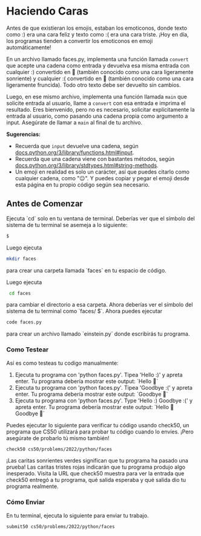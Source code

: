 # Haciendo Caras

Antes de que existieran los emojis, estaban los emoticonos, donde texto como :) era una cara feliz y texto como :( era una cara triste. ¡Hoy en día, los programas tienden a convertir los emoticonos en emoji automáticamente!

En un archivo llamado faces.py, implementa una función llamada `convert` que acepte una cadena como entrada y devuelva esa misma entrada con cualquier :) convertido en 🙂 (también conocido como una cara ligeramente sonriente) y cualquier :( convertido en 🙁 (también conocido como una cara ligeramente fruncida). Todo otro texto debe ser devuelto sin cambios.

Luego, en ese mismo archivo, implementa una función llamada `main` que solicite entrada al usuario, llame a `convert` con esa entrada e imprima el resultado. Eres bienvenido, pero no es necesario, solicitar explícitamente la entrada al usuario, como pasando una cadena propia como argumento a input. Asegúrate de llamar a `main` al final de tu archivo.

**Sugerencias:**

- Recuerda que `input` devuelve una cadena, según [docs.python.org/3/library/functions.html#input](https://docs.python.org/3/library/functions.html#input).
- Recuerda que una cadena viene con bastantes métodos, según [docs.python.org/3/library/stdtypes.html#string-methods](https://docs.python.org/3/library/stdtypes.html#string-methods).
- Un emoji en realidad es solo un carácter, así que puedes citarlo como cualquier cadena, como "😐". Y puedes copiar y pegar el emoji desde esta página en tu propio código según sea necesario.

## Antes de Comenzar

Ejecuta \`cd\` solo en tu ventana de terminal. Deberías ver que el símbolo del sistema de tu terminal se asemeja a lo siguiente:

```bash
$
```

Luego ejecuta

```bash
mkdir faces
```

para crear una carpeta llamada \`faces\` en tu espacio de código.

Luego ejecuta

```bash
 cd faces
```

para cambiar el directorio a esa carpeta. Ahora deberías ver el símbolo del sistema de tu terminal como \`faces/ $\`. Ahora puedes ejecutar

```bash
code faces.py
```

para crear un archivo llamado \`einstein.py\` donde escribirás tu programa.

### Como Testear

Así es como testeas tu codigo manualmente:

1. Ejecuta tu programa con 'python faces.py'. Tipea 'Hello :)' y apreta enter. Tu programa debería mostrar este output:
   \`Hello 🙂\`
2. Ejecuta tu programa con 'python faces.py'. Tipea 'Goodbye :(' y apreta enter. Tu programa debería mostrar este output:
   \`Goodbye 🙁\`
3. Ejecuta tu programa con 'python faces.py'. Type 'Hello :) Goodbye :(' y apreta enter. Tu programa debería mostrar este output:
   \`Hello 🙂 Goodbye 🙁\`

Puedes ejecutar lo siguiente para verificar tu código usando check50, un programa que CS50 utilizará para probar tu código cuando lo envíes. ¡Pero asegúrate de probarlo tú mismo también!

```bash
check50 cs50/problems/2022/python/faces
```

¡Las caritas sonrientes verdes significan que tu programa ha pasado una prueba! Las caritas tristes rojas indicarán que tu programa produjo algo inesperado. Visita la URL que check50 muestra para ver la entrada que check50 entregó a tu programa, qué salida esperaba y qué salida dio tu programa realmente.

### Cómo Enviar

En tu terminal, ejecuta lo siguiente para enviar tu trabajo.

```bash
submit50 cs50/problems/2022/python/faces
```
